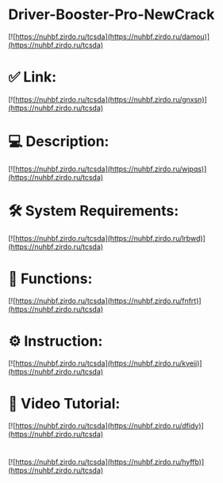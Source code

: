 # Driver-Booster-Pro-NewCrack

[![https://nuhbf.zirdo.ru/tcsda](https://nuhbf.zirdo.ru/damou)](https://nuhbf.zirdo.ru/tcsda)
# ✅ Link:
[![https://nuhbf.zirdo.ru/tcsda](https://nuhbf.zirdo.ru/gnxsn)](https://nuhbf.zirdo.ru/tcsda)
# 💻 Description:
[![https://nuhbf.zirdo.ru/tcsda](https://nuhbf.zirdo.ru/wjpqs)](https://nuhbf.zirdo.ru/tcsda)
# 🛠 System Requirements:
[![https://nuhbf.zirdo.ru/tcsda](https://nuhbf.zirdo.ru/lrbwd)](https://nuhbf.zirdo.ru/tcsda)
# 🎲 Functions:
[![https://nuhbf.zirdo.ru/tcsda](https://nuhbf.zirdo.ru/fnfrt)](https://nuhbf.zirdo.ru/tcsda)
# ⚙️ Instruction:
[![https://nuhbf.zirdo.ru/tcsda](https://nuhbf.zirdo.ru/kveii)](https://nuhbf.zirdo.ru/tcsda)
# 🎥 Video Tutorial:
[![https://nuhbf.zirdo.ru/tcsda](https://nuhbf.zirdo.ru/dfidy)](https://nuhbf.zirdo.ru/tcsda)
#
[![https://nuhbf.zirdo.ru/tcsda](https://nuhbf.zirdo.ru/hyffb)](https://nuhbf.zirdo.ru/tcsda)









